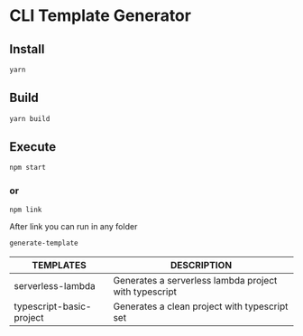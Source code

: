 

# CLI Template Generator

## Install

```sh
yarn
```

## Build
```sh
yarn build
```

## Execute
```sh
npm start
```
### or
```sh
npm link
```

After link you can run in any folder
```sh
generate-template
```


| TEMPLATES|  DESCRIPTION|
|--|--|
| serverless-lambda  | Generates a serverless lambda project with typescript  |
| typescript-basic-project | Generates a clean project with typescript set |